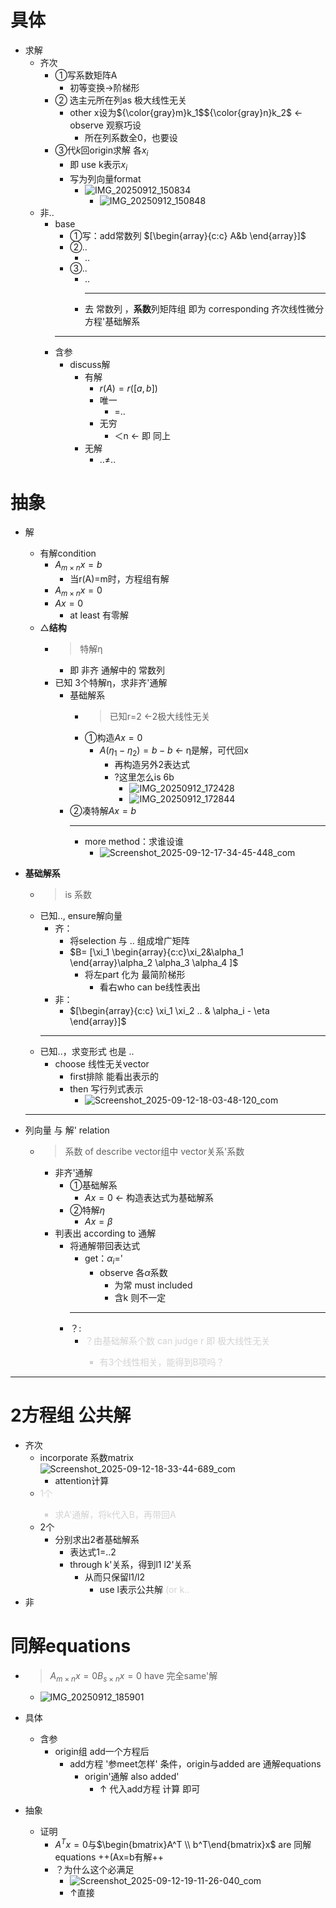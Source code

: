 # 具体
- 求解
    - 齐次
        - ①写系数矩阵A
            - 初等变换→阶梯形
        - ② 选主元所在列as 极大线性无关
            - other x设为${\color{gray}m}k_1$${\color{gray}n}k_2$ ← observe 观察巧设
                - 所在列系数全0，也要设
        - ③代$k$回origin求解 各$x_i$
            - 即 use k表示$x_i$
            - 写为列向量format
                - ![IMG_20250912_150834](https://github.com/bluejedis/picx-images-hosting/raw/master/linear/IMG_20250912_150834.9gwxdbhej4.jpg)
                    - ![IMG_20250912_150848](https://github.com/bluejedis/picx-images-hosting/raw/master/linear/IMG_20250912_150848.7axirjpqpf.jpg)
    - 非..
        - base
            - ①写：add常数列 $[\begin{array}{c:c} A&b \end{array}]$
            - ②..
                - ..
            - ③..
                - ..
                    - --
                - 去 常数列 ，**系数**列矩阵组 即为 corresponding 齐次线性微分方程'基础解系
            - --
        - 含参
            - discuss解
                - 有解
                    - $r(A)=r([a,b])$
                    - 唯一
                        - =..
                    - 无穷
                        - ＜n ← 即 同上
                - 无解
                    - ..≠..

# 抽象
- 解
    - 有解condition
        - $A_{m×n}x=b$
            - 当r(A)=m时，方程组有解
        - $A_{m×n}x=0$
        - $Ax=0$
            - at least 有零解
    - △**结构**
        - >特解η
            - 即 非齐 通解中的 常数列
        - 已知 3个特解η，求非齐'通解
            - 基础解系
                - >已知r=2 ←2极大线性无关
                - ①构造$Ax=0$
                    - $A(η_1-η_2)=b-b$ ← η是解，可代回x
                        - 再构造另外2表达式
                        - ?这里怎么is 6b
                            - ![IMG_20250912_172428](https://bluejedis.github.io/picx-images-hosting/linear/IMG_20250912_172428.9gwxdgh3ew.jpg)
                            - ![IMG_20250912_172844](https://bluejedis.github.io/picx-images-hosting/linear/IMG_20250912_172844.7eh4peiibj.jpg)
            - ②凑特解$Ax=b$
                - --
                - more method：求谁设谁
                    - ![Screenshot_2025-09-12-17-34-45-448_com](https://bluejedis.github.io/picx-images-hosting/linear/Screenshot_2025-09-12-17-34-45-448_com.microsoft.emmx.canary-edit.8vn9r5w6yt.jpg)
               
- **基础解系**
    - >is 系数
    - 已知.., ensure解向量
        - 齐：
            - 将selection 与 .. 组成增广矩阵
            - $B= [\xi_1 \begin{array}{c:c}\xi_2&\alpha_1 \end{array}\alpha_2 \alpha_3 \alpha_4 ]$
                - 将左part 化为 最简阶梯形
                    - 看右who can be线性表出
        - 非：
            - $[\begin{array}{c:c} \xi_1 \xi_2 .. & \alpha_i - \eta \end{array}]$
        - --
    - 已知..，求变形式 也是 ..
        - choose 线性无关vector
            - first排除 能看出表示的
            - then 写行列式表示
                - ![Screenshot_2025-09-12-18-03-48-120_com](https://bluejedis.github.io/picx-images-hosting/linear/Screenshot_2025-09-12-18-03-48-120_com.microsoft.emmx.canary-edit.6ikn9zi5mz.jpg)
    ---
- 列向量 与 解' relation
    - >系数 of describe vector组中 vector关系'系数
        - 非齐'通解
            - ①基础解系
                - $Ax=0$ ← 构造表达式为基础解系
            - ②特解$\eta$
                - $Ax=\beta$
        - 判表出 according to 通解
            - 将通解带回表达式
                - get：$\alpha_i=$'
                    - observe 各$\alpha$系数
                        - 为常 must included
                        - 含k 则不一定
              ---
             - ？:
                - <span style="color:lightgray"> ？由基础解系个数 can judge r 即 极大线性无关
                    - 有3个线性相关，能得到B项吗？
---
# 
# 2方程组 公共解
- 齐次
    - incorporate 系数matrix![Screenshot_2025-09-12-18-33-44-689_com](https://bluejedis.github.io/picx-images-hosting/linear/Screenshot_2025-09-12-18-33-44-689_com.microsoft.emmx.canary-edit.2obvr24wcy.jpg)
        - attention计算
    - <span style="color:lightgray">1个
        - 求A'通解，将k代入B，再带回A</span>
    - 2个
        - 分别求出2者基础解系
            - 表达式1=..2
            - through k'关系，得到l1 l2'关系
                - 从而只保留l1/l2
                    -  use l表示公共解<span style="color:lightgray"> (or k..</span>
- 非
# 同解equations
- >$A_{m×n}x=0$$B_{s×n}x=0$ have 完全same'解
    - ![IMG_20250912_185901](https://bluejedis.github.io/picx-images-hosting/linear/IMG_20250912_185901.23284s4ktn.jpg)

- 具体
    - 含参
        -  origin组 add一个方程后
            - add方程 '参meet怎样' 条件，origin与added are 通解equations
                - origin'通解 also added'
                    - ↑ 代入add方程 计算 即可
- 抽象
    - 证明
        - $A^Tx=0$与$\begin{bmatrix}A^T \\ b^T\end{bmatrix}x$ are 同解equations ++(Ax=b有解++
        - ？为什么这个必满足
            - ![Screenshot_2025-09-12-19-11-26-040_com](https://bluejedis.github.io/picx-images-hosting/linear/Screenshot_2025-09-12-19-11-26-040_com.microsoft.emmx.canary-edit.99tpi4j4db.jpg)
            - ↑直接


